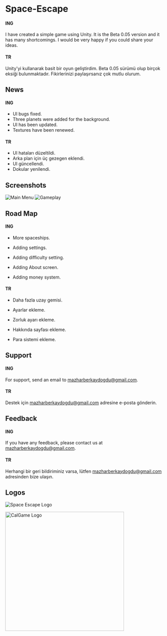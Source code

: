 # Space-Escape

#### ING

I have created a simple game using Unity. It is the Beta 0.05 version and it has many shortcomings. I would be very happy if you could share your ideas.

#### TR

Unity'yi kullanarak basit bir oyun geliştirdim. Beta 0.05 sürümü olup birçok eksiği bulunmaktadır. Fikirlerinizi paylaşırsanız çok mutlu olurum.


## News

#### ING
- UI bugs fixed.
- Three planets were added for the background.
- UI has been updated.
- Textures have been renewed.
#### TR
- UI hataları düzeltildi.
- Arka plan için üç gezegen eklendi.
- UI güncellendi.
- Dokular yenilendi.
  
## Screenshots

![Main Menu](https://github.com/MazBer/SpaceEscape/assets/134061058/5a1bb320-07be-4544-861e-2c972819382e)
![Gameplay](https://github.com/MazBer/SpaceEscape/assets/134061058/e6904046-370e-4deb-bbb0-91bb0e555556)
  
## Road Map

#### ING
- More spaceships.

- Adding settings.

- Adding difficulty setting.

- Adding About screen.

- Adding money system.

#### TR
- Daha fazla uzay gemisi.

- Ayarlar ekleme.

- Zorluk ayarı ekleme.

- Hakkında sayfası ekleme.

- Para sistemi ekleme.

  
## Support

#### ING

For support, send an email to mazharberkaydogdu@gmail.com.

#### TR

Destek için mazharberkaydogdu@gmail.com adresine e-posta gönderin.

  
## Feedback

#### ING

If you have any feedback, please contact us at mazharberkaydogdu@gmail.com.

#### TR

Herhangi bir geri bildiriminiz varsa, lütfen mazharberkaydogdu@gmail.com adresinden bize ulaşın.

  
## Logos

![Space Escape Logo](https://github.com/MazBer/SpaceEscape/assets/134061058/4ab124f0-216f-4d0c-81e2-c640e5a78c97)

<img width="375" alt="CalGame Logo" src="https://github.com/MazBer/SpaceEscape/assets/134061058/b00b527f-b3e0-458d-b116-8a485075d16e">
